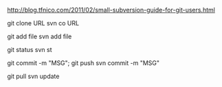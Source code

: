 http://blog.tfnico.com/2011/02/small-subversion-guide-for-git-users.html

git clone URL
svn co URL


git add file
svn add file


git status
svn st


git commit -m "MSG"; git push
svn commit -m "MSG"


git pull
svn update
